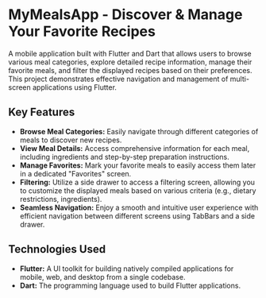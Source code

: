 # MyMealsApp - Discover & Manage Your Favorite Recipes

A mobile application built with Flutter and Dart that allows users to browse various meal categories, explore detailed recipe information, manage their favorite meals, and filter the displayed recipes based on their preferences. This project demonstrates effective navigation and management of multi-screen applications using Flutter.

## Key Features

* **Browse Meal Categories:** Easily navigate through different categories of meals to discover new recipes.
* **View Meal Details:** Access comprehensive information for each meal, including ingredients and step-by-step preparation instructions.
* **Manage Favorites:** Mark your favorite meals to easily access them later in a dedicated "Favorites" screen.
* **Filtering:** Utilize a side drawer to access a filtering screen, allowing you to customize the displayed meals based on various criteria (e.g., dietary restrictions, ingredients).
* **Seamless Navigation:** Enjoy a smooth and intuitive user experience with efficient navigation between different screens using TabBars and a side drawer.



## Technologies Used

* **Flutter:** A UI toolkit for building natively compiled applications for mobile, web, and desktop from a single codebase.
* **Dart:** The programming language used to build Flutter applications.

